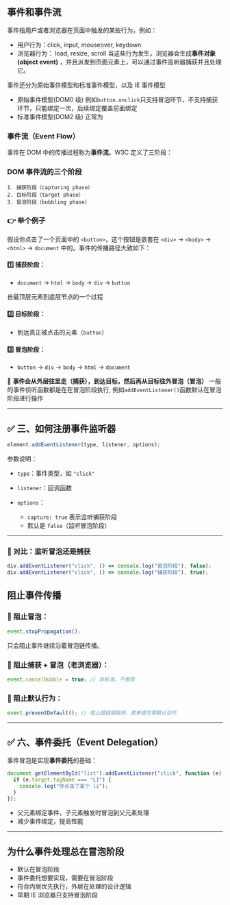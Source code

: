 ## 事件和事件流

事件指用户或者浏览器在页面中触发的某些行为，例如：

- 用户行为：click, input, mouseover, keydown
- 浏览器行为： load, resize, scroll
  当这些行为发生，浏览器会生成**事件对象(object event)** ，并且派发到页面元素上，可以通过事件监听器捕获并且处理它。

事件还分为原始事件模型和标准事件模型，以及 IE 事件模型

- 原始事件模型(DOM0 级)
  例如`button.onclick`只支持冒泡环节，不支持捕获环节，只能绑定一次，后续绑定覆盖前面绑定
- 标准事件模型(DOM2 级)
  正常为

### 事件流（Event Flow）

事件在 DOM 中的传播过程称为**事件流**。W3C 定义了三阶段：

### DOM 事件流的三个阶段

```
1. 捕获阶段（capturing phase）
2. 目标阶段（target phase）
3. 冒泡阶段（bubbling phase）
```

### 👉 举个例子

假设你点击了一个页面中的 `<button>`，这个按钮是嵌套在 `<div>` → `<body>` → `<html>` → `document` 中的。事件的传播路径大致如下：

#### 1️⃣ 捕获阶段：

- `document` → `html` → `body` → `div` → `button`

自最顶层元素到底层节点的一个过程

#### 2️⃣ 目标阶段：

- 到达真正被点击的元素（`button`）

#### 3️⃣ 冒泡阶段：

- `button` → `div` → `body` → `html` → `document`

📌 **事件会从外层往里走（捕获），到达目标，然后再从目标往外冒泡（冒泡）**
一般的事件侦听函数都是在在冒泡阶段执行, 例如`addEventListener()`函数默认在冒泡阶段进行操作

---

## ✅ 三、如何注册事件监听器

```js
element.addEventListener(type, listener, options);
```

参数说明：

- `type`：事件类型，如 `"click"`
- `listener`：回调函数
- `options`：

  - `capture: true` 表示监听捕获阶段
  - 默认是 `false`（监听冒泡阶段）

---

### 🔁 对比：监听冒泡还是捕获

```js
div.addEventListener("click", () => console.log("冒泡阶段"), false);
div.addEventListener("click", () => console.log("捕获阶段"), true);
```

## 阻止事件传播

### 🔹 阻止冒泡：

```js
event.stopPropagation();
```

只会阻止事件继续沿着冒泡链传播。

### 🔹 阻止捕获 + 冒泡（老浏览器）：

```js
event.cancelBubble = true; // 非标准，不推荐
```

### 🔹 阻止默认行为：

```js
event.preventDefault(); // 阻止超链接跳转、表单提交等默认动作
```

---

## ✅ 六、事件委托（Event Delegation）

事件冒泡是实现**事件委托**的基础：

```js
document.getElementById("list").addEventListener("click", function (e) {
  if (e.target.tagName === "LI") {
    console.log("你点击了某个 li");
  }
});
```

- 父元素绑定事件，子元素触发时冒泡到父元素处理
- 减少事件绑定，提高性能

---

## 为什么事件处理总在冒泡阶段

- 默认在冒泡阶段
- 事件委托想要实现，需要在冒泡阶段
- 符合内层优先执行，外层在处理的设计逻辑
- 早期 IE 浏览器只支持冒泡阶段
